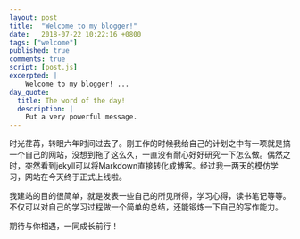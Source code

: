 ```yaml
---
layout: post
title:  "Welcome to my blogger!"
date:   2018-07-22 10:22:16 +0800
tags: ["welcome"]
published: true
comments: true
script: [post.js]
excerpted: |
    Welcome to my blogger! ...
day_quote:
  title: The word of the day!
  description: |
    Put a very powerful message.
---
```

<!--more-->

时光荏苒，转眼六年时间过去了。刚工作的时候我给自己的计划之中有一项就是搞一个自己的网站，没想到拖了这么久，一直没有耐心好好研究一下怎么做。偶然之时，突然看到jekyll可以将Markdown直接转化成博客。经过我一两天的模仿学习，网站在今天终于正式上线啦。

我建站的目的很简单，就是发表一些自己的所见所得，学习心得，读书笔记等等。不仅可以对自己的学习过程做一个简单的总结，还能锻炼一下自己的写作能力。

期待与你相遇，一同成长前行！
